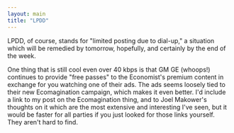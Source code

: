```yaml
---
layout: main
title: "LPDD"
---
```

LPDD, of course, stands for "limited posting due to dial-up," a situation
which will be remedied by tomorrow, hopefully, and certainly by the end of the
week.

  
One thing that is still cool even over 40 kbps is that GM GE (whoops!)
continues to provide "free passes" to the Economist's premium content in
exchange for you watching one of their ads. The ads seems loosely tied to
their new Ecomagination campaign, which makes it even better. I'd include a
link to my post on the Ecomagination thing, and to Joel Makower's thoughts on
it which are the most extensive and interesting I've seen, but it would be
faster for all parties if you just looked for those links yourself. They
aren't hard to find.

